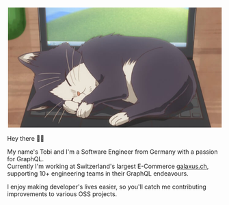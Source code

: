 <p align="center"><img src="haru_sleeping.jpg" width="500" width="278" /></p>

Hey there 👋🏻 

My name's Tobi and I'm a Software Engineer from Germany with a passion for GraphQL.<br/>
Currently I'm working at Switzerland's largest E-Commerce [galaxus.ch](https://galaxus.ch), supporting 10+ engineering teams in their GraphQL endeavours.<br/>

I enjoy making developer's lives easier, so you'll catch me contributing improvements to various OSS projects.
